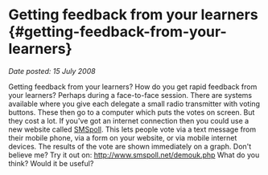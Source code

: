 # Getting feedback from your learners {#getting-feedback-from-your-learners}

_Date posted: 15 July 2008_

Getting feedback from your learners? How do you get rapid feedback from your learners? Perhaps during a face-to-face session. There are systems available where you give each delegate a small radio transmitter with voting buttons. These then go to a computer which puts the votes on screen. But they cost a lot. If you've got an internet connection then you could use a new website called [SMSpoll](http://www.smspoll.net/). This lets people vote via a text message from their mobile phone, via a form on your website, or via mobile internet devices. The results of the vote are shown immediately on a graph. Don't believe me? Try it out on: http://www.smspoll.net/demouk.php What do you think? Would it be useful?